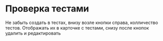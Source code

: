 # Проверка тестами
Не забыть создать в тестах, внизу возле кнопки справа, колличество тестов. Отображать их в карточке с тестами, снизу после кнопок удалить и редактировать

